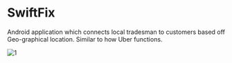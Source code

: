 # SwiftFix
Android application which connects local tradesman to customers based off Geo-graphical location. Similar to how Uber functions. 

![1](https://user-images.githubusercontent.com/36137958/83808484-c4872b80-a6ac-11ea-88a5-079bb6d07e83.jpg)

